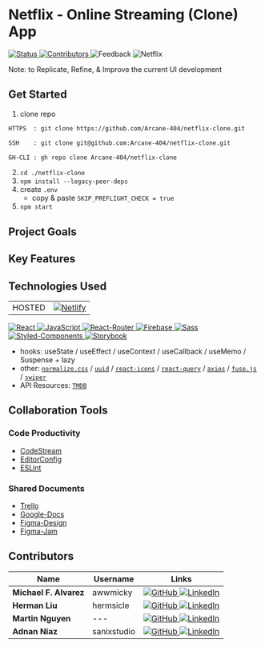 # Netflix - Online Streaming (Clone) App

[ ![Status][Badge-Web-Status] ][Web-Page]
[ ![Contributors][Badge-Contributors] ](#Contributors)
![Feedback][Badge-Feedback]
![Netflix][Badge-Netflix]
<!-- [ ![Netlify Status][Badge-Netlify-Status] ][Netlify-Deploy] -->

Note: to Replicate, Refine, & Improve the current UI development

## Get Started

1. clone repo
```txt
HTTPS  : git clone https://github.com/Arcane-404/netflix-clone.git

SSH    : git clone git@github.com:Arcane-404/netflix-clone.git

GH-CLI : gh repo clone Arcane-404/netflix-clone
```
2. `cd ./netflix-clone`
3. `npm install --legacy-peer-deps`
4. create `.env`
   - copy & paste `SKIP_PREFLIGHT_CHECK = true`
5. `npm start`

## Project Goals
## Key Features

## Technologies Used

|||
|-|-|
| HOSTED | [ ![Netlify][Badge-Netlify] ][Netlify] |

[ ![React][Badge-React] ][React]
[ ![JavaScript][Badge-JavaScript] ][JavaScript]
[ ![React-Router][Badge-React-Router] ][React-Router]
[ ![Firebase][Badge-Firebase] ][Firebase]
[ ![Sass][Badge-Sass] ][Sass]
[ ![Styled-Components][Badge-Styled-Components] ][Styled-Components]
[ ![Storybook][Badge-Storybook] ][Storybook]
- hooks:
useState /
useEffect /
useContext /
useCallback /
useMemo /
Suspense + lazy
- other:
[`normalize.css`][styled-normalize] /
[`uuid`][uuid] /
[`react-icons`][react-icons] /
[`react-query`][react-query] /
[`axios`][axios] /
[`fuse.js`][fusejs] /
[`swiper`][swiper]
- API Resources:
[`TMDB`][TMDB]

## Collaboration Tools

### Code Productivity

- [CodeStream][CodeStream]
- [EditorConfig][EditorConfig]
- [ESLint][ESLint]

### Shared Documents

- [Trello][Trello]
- [Google-Docs][Google-Docs]
- [Figma-Design][Figma-Design]
- [Figma-Jam][Figma-Jam]

## Contributors

| Name  | Username  | Links |
| ----- | --------- | ----- |
| **Michael F. Alvarez** | awwmicky   | [ ![GitHub][Badge-GitHub] ][Micky-GitHub] [ ![LinkedIn][Badge-LinkedIn] ][Micky-LinkedIn] |
| **Herman Liu**         | hermsicle  | [ ![GitHub][Badge-GitHub] ][Herman-GitHub] [ ![LinkedIn][Badge-LinkedIn] ][Herman-LinkedIn] |
| **Martin Nguyen**      | --- | [ ![GitHub][Badge-GitHub] ][Martin-GitHub] [ ![LinkedIn][Badge-LinkedIn] ][Martin-LinkedIn] |
| **Adnan Niaz**         | sanixstudio | [ ![GitHub][Badge-GitHub] ][Adnan-GitHub] [ ![LinkedIn][Badge-LinkedIn] ][Adnan-LinkedIn] |

<!--  -->

<!-- Top Priority Badges -->
[Web-Page]: https://the-netflix-clone.netlify.app/
[Badge-Web-Status]: https://img.shields.io/website-up-down-sucess-important/https://the-netflix-clone.netlify.app/.svg?style=for-the-badge
[Badge-Status]: https://img.shields.io/badge/Status-In_Development-informational?style=for-the-badge

[Badge-Contributors]: https://img.shields.io/github/contributors/Arcane-404/netflix-clone?color=lightgreen&style=for-the-badge
[Badge-Feedback]: https://img.shields.io/badge/Ask_Me-anything-1abc9c.svg?style=for-the-badge

[Badge-Netlify-Status]: https://api.netlify.com/api/v1/badges/___/deploy-status
[Netlify-Deploy]: https://app.netlify.com/sites/the-netflix-clone/deploys

[Badge-Netflix]: https://img.shields.io/badge/Netflix-E50914?style=for-the-badge&logo=netflix&logoColor=FFF


<!-- Technology Link -->
[React]: https://reactjs.org/
[JavaScript]: https://standardjs.com/
[React-Router]: https://reactrouter.com/
[Firebase]: https://firebase.google.com/
[Sass]: https://sass-lang.com/
[Styled-Components]: https://styled-components.com/
[Storybook]: https://storybook.js.org/

<!-- Technology Badge -->
[Badge-React]: https://img.shields.io/badge/React-20232A.svg?&style=for-the-badge&logo=React&logoColor=61DAFB
[Badge-JavaScript]: https://img.shields.io/badge/JavaScript-F7DF1E?style=for-the-badge&logo=javascript&logoColor=black
[Badge-React-Router]: https://img.shields.io/badge/-React_Router-CA4245.svg?style=for-the-badge&logo=React-Router&logoColor=FFF
[Badge-Firebase]: https://img.shields.io/badge/Firebase-FFCB2B.svg?&style=for-the-badge&logo=Firebase&logoColor=333
[Badge-Sass]: https://img.shields.io/badge/Sass-CC6699?style=for-the-badge&logo=sass&logoColor=white
[Badge-Styled-Components]: https://img.shields.io/badge/Styled_Components-DB748E.svg?&style=for-the-badge&logo=Styled-Components&logoColor=FFF
[Badge-Storybook]: https://img.shields.io/badge/Storybook-F0608A.svg?&style=for-the-badge&logo=Storybook&logoColor=FFF

<!-- Other Technology Link & Badge -->
[Netlify]: https://www.netlify.com/
[styled-normalize]: https://necolas.github.io/normalize.css/
[uuid]: https://www.npmjs.com/package/uuid
[react-icons]: https://react-icons.github.io/react-icons/
[React-Query]: https://react-query.tanstack.com/
[axios]: https://axios-http.com/
[fusejs]: https://fusejs.io/
[swiper]: https://swiperjs.com/

[Badge-Netlify]: https://img.shields.io/badge/Netlify-00C7B7?style=for-the-badge&logo=netlify&logoColor=white
[TMDB]: https://www.themoviedb.org/documentation/api


<!-- Productivity Tools Link -->
[CodeStream]: https://www.codestream.com/
[EditorConfig]: https://editorconfig.org/
[ESLint]: https://eslint.org/
[Trello]: https://trello.com/b/ua1epL8D/netflix-clone
[Google-Docs]: https://docs.google.com/document/d/1cVYFRZrMNB_DM8Zqk7nY0m7LTcVHEGx03nTi7N7ifdo/edit?usp=sharing
[Figma-Jam]: https://www.figma.com/file/uV72mjoGtFQXgk2wWZ6ImV/brainstorm-netflix-clone-app?node-id=0%3A1
[Figma-Design]: https://www.figma.com/file/6Ckhfg9bMKDB2IP62qXCQa/design-netflix-clone-app?node-id=0%3A1


<!-- Contributors Link -->
[Micky-GitHub]: https://github.com/awwmicky
[Micky-LinkedIn]: https://www.linkedin.com/in/awwmicky/
[Herman-GitHub]: https://github.com/hermsicle
[Herman-LinkedIn]: https://www.linkedin.com/in/hermanliu168/
[Martin-GitHub]: https://github.com/Martinn80
[Martin-LinkedIn]: https://www.linkedin.com/in/ngumartin/
[Adnan-GitHub]: https://github.com/sanixstudio
[Adnan-LinkedIn]: https://www.linkedin.com/in/sanixstudio/

<!-- Contributors Badge -->
[Badge-GitHub]: https://img.shields.io/badge/GitHub-100000?style=for-the-badge&logo=github&logoColor=FFF
[Badge-LinkedIn]: https://img.shields.io/badge/LinkedIn-0077B5?style=for-the-badge&logo=linkedin&logoColor=FFF

